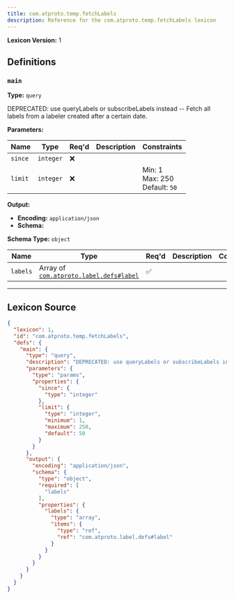 ```yaml
---
title: com.atproto.temp.fetchLabels
description: Reference for the com.atproto.temp.fetchLabels lexicon
---
```

**Lexicon Version:** 1

## Definitions

<a name="main"></a>
### `main`

**Type:** `query`

DEPRECATED: use queryLabels or subscribeLabels instead -- Fetch all labels from a labeler created after a certain date.

**Parameters:**

| Name | Type | Req'd  | Description | Constraints |
|------|------|----------|-------------|-------------|
| `since` | `integer` | ❌  |  |  |
| `limit` | `integer` | ❌  |  | Min: 1<br/>Max: 250<br/>Default: `50` |
**Output:**

- **Encoding:** `application/json`
- **Schema:**

**Schema Type:** `object`

| Name | Type | Req'd  | Description | Constraints |
|------|------|----------|-------------|-------------|
| `labels` | Array of [`com.atproto.label.defs#label`](lexicons/com/atproto/label/defs#label) | ✅  |  |  |

---

## Lexicon Source
```json
{
  "lexicon": 1,
  "id": "com.atproto.temp.fetchLabels",
  "defs": {
    "main": {
      "type": "query",
      "description": "DEPRECATED: use queryLabels or subscribeLabels instead -- Fetch all labels from a labeler created after a certain date.",
      "parameters": {
        "type": "params",
        "properties": {
          "since": {
            "type": "integer"
          },
          "limit": {
            "type": "integer",
            "minimum": 1,
            "maximum": 250,
            "default": 50
          }
        }
      },
      "output": {
        "encoding": "application/json",
        "schema": {
          "type": "object",
          "required": [
            "labels"
          ],
          "properties": {
            "labels": {
              "type": "array",
              "items": {
                "type": "ref",
                "ref": "com.atproto.label.defs#label"
              }
            }
          }
        }
      }
    }
  }
}
```
